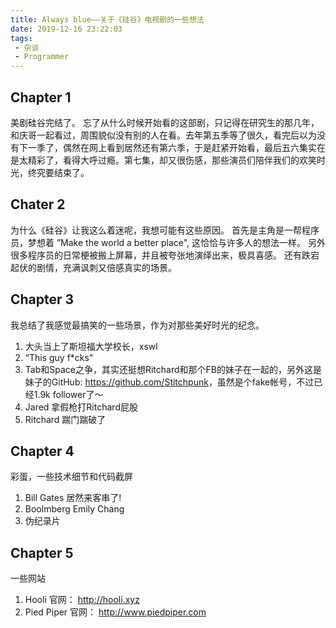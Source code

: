 ```yaml
---
title: Always blue——关于《硅谷》电视剧的一些想法
date: 2019-12-16 23:22:03
tags:
 - 杂谈
 - Programmer
---
```


## Chapter 1
美剧硅谷完结了。
忘了从什么时候开始看的这部剧，只记得在研究生的那几年，和庆哥一起看过，周围貌似没有别的人在看。去年第五季等了很久，看完后以为没有下一季了，偶然在网上看到居然还有第六季，于是赶紧开始看，最后五六集实在是太精彩了，看得大呼过瘾。第七集，却又很伤感，那些演员们陪伴我们的欢笑时光，终究要结束了。

<!--more-->
## Chater 2
为什么《硅谷》让我这么着迷呢，我想可能有这些原因。
首先是主角是一帮程序员，梦想着 ”Make the world a better place", 这恰恰与许多人的想法一样。
另外很多程序员的日常梗被搬上屏幕，并且被夸张地演绎出来，极具喜感。
还有跌宕起伏的剧情，充满讽刺又倍感真实的场景。


## Chapter 3
我总结了我感觉最搞笑的一些场景，作为对那些美好时光的纪念。
1. 大头当上了斯坦福大学校长，xswl
2. “This guy f\*cks"
3. Tab和Space之争，其实还挺想Ritchard和那个FB的妹子在一起的，另外这是妹子的GitHub: <https://github.com/Stitchpunk>，虽然是个fake帐号，不过已经1.9k follower了～
4. Jared 拿假枪打Ritchard屁股
5. Ritchard 踹门踹破了

## Chapter 4
彩蛋，一些技术细节和代码截屏
1. Bill Gates 居然来客串了!
2. Boolmberg Emily Chang
3. 伪纪录片


## Chapter 5
一些网站
1. Hooli 官网： <http://hooli.xyz>
2. Pied Piper 官网： <http://www.piedpiper.com>
